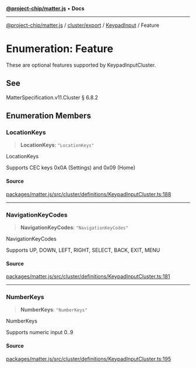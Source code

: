 [**@project-chip/matter.js**](../../../../../README.md) • **Docs**

***

[@project-chip/matter.js](../../../../../modules.md) / [cluster/export](../../../README.md) / [KeypadInput](../README.md) / Feature

# Enumeration: Feature

These are optional features supported by KeypadInputCluster.

## See

MatterSpecification.v11.Cluster § 6.8.2

## Enumeration Members

### LocationKeys

> **LocationKeys**: `"LocationKeys"`

LocationKeys

Supports CEC keys 0x0A (Settings) and 0x09 (Home)

#### Source

[packages/matter.js/src/cluster/definitions/KeypadInputCluster.ts:188](https://github.com/project-chip/matter.js/blob/7a8cbb56b87d4ccf34bec5a9a95ab40a1711324f/packages/matter.js/src/cluster/definitions/KeypadInputCluster.ts#L188)

***

### NavigationKeyCodes

> **NavigationKeyCodes**: `"NavigationKeyCodes"`

NavigationKeyCodes

Supports UP, DOWN, LEFT, RIGHT, SELECT, BACK, EXIT, MENU

#### Source

[packages/matter.js/src/cluster/definitions/KeypadInputCluster.ts:181](https://github.com/project-chip/matter.js/blob/7a8cbb56b87d4ccf34bec5a9a95ab40a1711324f/packages/matter.js/src/cluster/definitions/KeypadInputCluster.ts#L181)

***

### NumberKeys

> **NumberKeys**: `"NumberKeys"`

NumberKeys

Supports numeric input 0..9

#### Source

[packages/matter.js/src/cluster/definitions/KeypadInputCluster.ts:195](https://github.com/project-chip/matter.js/blob/7a8cbb56b87d4ccf34bec5a9a95ab40a1711324f/packages/matter.js/src/cluster/definitions/KeypadInputCluster.ts#L195)
